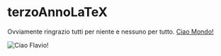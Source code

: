 # terzoAnnoLaTeX
Ovviamente ringrazio tutti per niente e nessuno per tutto. [Ciao Mondo!](https://www.youtube.com/watch?v=24Bpi_P5flo)

![Ciao Flavio!](https://i.ytimg.com/vi/lTRiuFIWV54/maxresdefault.jpg)
